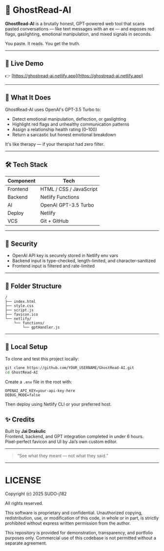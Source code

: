 # 👻 GhostRead-AI

**GhostRead-AI** is a brutally honest, GPT-powered web tool that scans pasted conversations — like text messages with an ex — and exposes red flags, gaslighting, emotional manipulation, and mixed signals in seconds.

You paste. It reads. You get the truth.

---

## 🚀 Live Demo

👉 [https://ghostread-ai.netlify.app](https://ghostread-ai.netlify.app)

---

## 🧠 What It Does

GhostRead-AI uses OpenAI's GPT-3.5 Turbo to:

- Detect emotional manipulation, deflection, or gaslighting  
- Highlight red flags and unhealthy communication patterns  
- Assign a relationship health rating (0–100)  
- Return a sarcastic but honest emotional breakdown

It's like therapy — if your therapist had zero filter.

---

## 🛠️ Tech Stack

| Component | Tech |
|----------|------|
| Frontend | HTML / CSS / JavaScript |
| Backend  | Netlify Functions |
| AI       | OpenAI GPT-3.5 Turbo |
| Deploy   | Netlify |
| VCS      | Git + GitHub |

---

## 🔐 Security

- OpenAI API key is securely stored in Netlify env vars  
- Backend input is type-checked, length-limited, and character-sanitized  
- Frontend input is filtered and rate-limited  


---

## 📁 Folder Structure

```
/
├── index.html
├── style.css
├── script.js
├── favicon.ico
└── netlify/
    └── functions/
        └── gptHandler.js
```

---

## 🧪 Local Setup

To clone and test this project locally:

```bash
git clone https://github.com/YOUR_USERNAME/GhostRead-AI.git
cd GhostRead-AI
```

Create a `.env` file in the root with:

```env
OPENAI_API_KEY=your-api-key-here
DEBUG_MODE=false
```

Then deploy using Netlify CLI or your preferred host.



## ✨ Credits

Built by **Jai Drakulic**  
Frontend, backend, and GPT integration completed in under 6 hours.  
Pixel-perfect favicon and UI by Jai’s own custom editor.

---

> “See what they meant — not what they said.”

---

# LICENSE

Copyright (c) 2025 SUDO-j182

All rights reserved.

This software is proprietary and confidential. Unauthorized copying, redistribution, use, or modification of this code, in whole or in part, is strictly prohibited without express written permission from the author.

This repository is provided for demonstration, transparency, and portfolio purposes only. Commercial use of this codebase is not permitted without a separate agreement.


